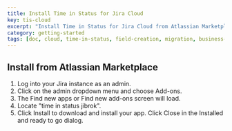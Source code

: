 ```yaml
---
title: Install Time in Status for Jira Cloud
key: tis-cloud
excerpt: "Install Time in Status for Jira Cloud from Atlassian Marketplace with step-by-step admin installation and license activation."
category: getting-started
tags: [doc, cloud, time-in-status, field-creation, migration, business-calendar]
---
```



## Install from Atlassian Marketplace


1. Log into your Jira instance as an admin.
2. Click on the admin dropdown menu and choose Add-ons.
3. The Find new apps or Find new add-ons screen will load.
4. Locate "time in status jibrok".
5. Click Install to download and install your app.
Click Close in the Installed and ready to go dialog.



